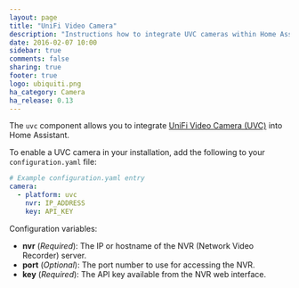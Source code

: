 ```yaml
---
layout: page
title: "UniFi Video Camera"
description: "Instructions how to integrate UVC cameras within Home Assistant."
date: 2016-02-07 10:00
sidebar: true
comments: false
sharing: true
footer: true
logo: ubiquiti.png
ha_category: Camera
ha_release: 0.13
---
```



The `uvc` component allows you to integrate [UniFi Video Camera (UVC)](https://www.ubnt.com/unifi-video/unifi-video-camera/) into Home Assistant.

To enable a UVC camera in your installation, add the following to your `configuration.yaml` file:

```yaml
# Example configuration.yaml entry
camera:
  - platform: uvc
    nvr: IP_ADDRESS
    key: API_KEY
```

Configuration variables:

- **nvr** (*Required*): The IP or hostname of the NVR (Network Video Recorder) server.
- **port** (*Optional*): The port number to use for accessing the NVR.
- **key** (*Required*): The API key available from the NVR web interface.

